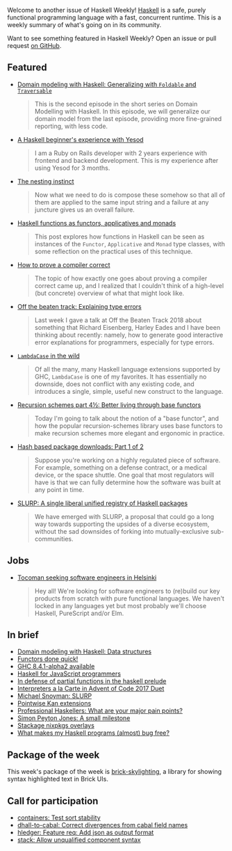 Welcome to another issue of Haskell Weekly!
[Haskell](https://www.haskell.org) is a safe, purely functional programming language with a fast, concurrent runtime.
This is a weekly summary of what's going on in its community.

Want to see something featured in Haskell Weekly?
Open an issue or pull request [on GitHub](https://github.com/haskellweekly/haskellweekly.github.io).

## Featured

-   [Domain modeling with Haskell: Generalizing with `Foldable` and `Traversable`](https://coda.wickstrom.tech/episodes/2018-01-22-domain-modelling-with-haskell-generalizing-with-foldable-and-traversable.html)

    > This is the second episode in the short series on Domain Modelling with Haskell. In this episode, we will generalize our domain model from the last episode, providing more fine-grained reporting, with less code.

-   [A Haskell beginner's experience with Yesod](https://itscode.red/posts/a-haskell-beginners-experiance-with-yesod/)

    > I am a Ruby on Rails developer with 2 years experience with frontend and backend development. This is my experience after using Yesod for 3 months.

-   [The nesting instinct](https://argumatronic.com/posts/2018-01-23-the-nesting-instinct.html)

    > Now what we need to do is compose these somehow so that all of them are applied to the same input string and a failure at any juncture gives us an overall failure.

-   [Haskell functions as functors, applicatives and monads ](https://eli.thegreenplace.net/2018/haskell-functions-as-functors-applicatives-and-monads/)

    > This post explores how functions in Haskell can be seen as instances of the `Functor`, `Applicative` and `Monad` type classes, with some reflection on the practical uses of this technique.

-   [How to prove a compiler correct](https://dbp.io/essays/2018-01-16-how-to-prove-a-compiler-correct.html)

    > The topic of how exactly one goes about proving a compiler correct came up, and I realized that I couldn't think of a high-level (but concrete) overview of what that might look like.

-   [Off the beaten track: Explaining type errors](https://byorgey.wordpress.com/2018/01/21/off-the-beaten-track-explaining-type-errors/)

    > Last week I gave a talk at Off the Beaten Track 2018 about something that Richard Eisenberg, Harley Eades and I have been thinking about recently: namely, how to generate good interactive error explanations for programmers, especially for type errors.

-   [`LambdaCase` in the wild](http://storm-country.com/blog/LambdaCase)

    > Of all the many, many Haskell language extensions supported by GHC, `LambdaCase` is one of my favorites. It has essentially no downside, does not conflict with any existing code, and introduces a single, simple, useful new construct to the language.

-   [Recursion schemes part 4&#xbd;: Better living through base functors](http://blog.sumtypeofway.com/recursion-schemes-part-41-2-better-living-through-base-functors/)

    > Today I'm going to talk about the notion of a "base functor", and how the popular recursion-schemes library uses base functors to make recursion schemes more elegant and ergonomic in practice.

-   [Hash based package downloads: Part 1 of 2](https://www.fpcomplete.com/blog/2018/01/hash-based-package-downloads-part-1-of-2)

    > Suppose you're working on a highly regulated piece of software. For example, something on a defense contract, or a medical device, or the space shuttle. One goal that most regulators will have is that we can fully determine how the software was built at any point in time.

-   [SLURP: A single liberal unified registry of Haskell packages](https://github.com/haskell/ecosystem-proposals/pull/4)

    > We have emerged with SLURP, a proposal that could go a long way towards supporting the upsides of a diverse ecosystem, without the sad downsides of forking into mutually-exclusive sub-communities.

## Jobs

-   [Tocoman seeking software engineers in Helsinki](https://np.reddit.com/r/haskell/comments/7rhfot/haskell_job_opportunity_at_tocoman_in_helsinki/)

    > Hey all! We're looking for software engineers to (re)build our key products from scratch with pure functional languages. We haven't locked in any languages yet but most probably we'll choose Haskell, PureScript and/or Elm.

## In brief

-   [Domain modeling with Haskell: Data structures](https://coda.wickstrom.tech/episodes/2018-01-19-domain-modelling-with-haskell-data-structures.html)
-   [Functors done quick!](https://mmhaskell.com/blog/2018/1/22/functors-done-quick)
-   [GHC 8.4.1-alpha2 available](https://mail.haskell.org/pipermail/ghc-devs/2018-January/015323.html)
-   [Haskell for JavaScript programmers](https://www.youtube.com/watch?v=pUN3algpvMs)
-   [In defense of partial functions in the haskell prelude](http://brandon.si/code/in-defense-of-partial-functions-in-the-haskell-prelude/)
-   [Interpreters a la Carte in Advent of Code 2017 Duet](https://blog.jle.im/entry/interpreters-a-la-carte-duet.html)
-   [Michael Snoyman: SLURP](https://www.snoyman.com/blog/2018/01/slurp)
-   [Pointwise Kan extensions](https://bartoszmilewski.com/2018/01/23/pointwise-kan-extensions/)
-   [Professional Haskellers: What are your major pain points?](https://np.reddit.com/r/haskell/comments/7rwuxb/professional_haskellers_what_are_your_major_pain/)
-   [Simon Peyton Jones: A small milestone](https://mail.haskell.org/pipermail/haskell-cafe/2018-January/128447.html)
-   [Stackage nixpkgs overlays](https://blog.typeable.io/posts/2018-01-19-stackage-overlay.html)
-   [What makes my Haskell programs (almost) bug free?](https://np.reddit.com/r/haskell/comments/7s0rvb/what_makes_my_haskell_programs_almost_bug_free/)

## Package of the week

This week's package of the week is [brick-skylighting](https://hackage.haskell.org/package/brick-skylighting-0.1),
a library for showing syntax highlighted text in Brick UIs.

## Call for participation

-   [containers: Test sort stability](https://github.com/haskell/containers/issues/509)
-   [dhall-to-cabal: Correct divergences from cabal field names](https://github.com/ocharles/dhall-to-cabal/issues/13)
-   [hledger: Feature req: Add json as output format](https://github.com/simonmichael/hledger/issues/689)
-   [stack: Allow unqualified component syntax](https://github.com/commercialhaskell/stack/issues/3790)
